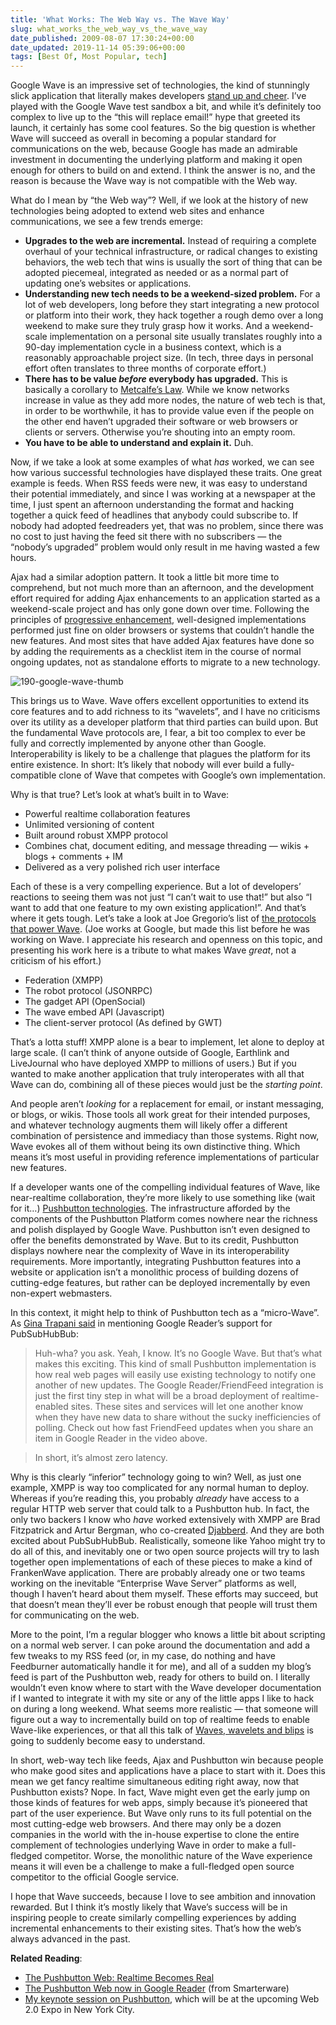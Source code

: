 ```yaml
---
title: 'What Works: The Web Way vs. The Wave Way'
slug: what_works_the_web_way_vs_the_wave_way
date_published: 2009-08-07 17:30:24+00:00
date_updated: 2019-11-14 05:39:06+00:00
tags: [Best Of, Most Popular, tech]
---
```

Google Wave is an impressive set of technologies, the kind of stunningly slick application that literally makes developers [stand up and cheer](http://smarterware.org/1955/the-google-wave-highlight-reel). I’ve played with the Google Wave test sandbox a bit, and while it’s definitely too complex to live up to the “this will replace email!” hype that greeted its launch, it certainly has some cool features. So the big question is whether Wave will succeed as overall in becoming a popular standard for communications on the web, because Google has made an admirable investment in documenting the underlying platform and making it open enough for others to build on and extend. I think the answer is no, and the reason is because the Wave way is not compatible with the Web way.

What do I mean by “the Web way”? Well, if we look at the history of new technologies being adopted to extend web sites and enhance communications, we see a few trends emerge:

- **Upgrades to the web are incremental.** Instead of requiring a complete overhaul of your technical infrastructure, or radical changes to existing behaviors, the web tech that wins is usually the sort of thing that can be adopted piecemeal, integrated as needed or as a normal part of updating one’s websites or applications.
- **Understanding new tech needs to be a weekend-sized problem.** For a lot of web developers, long before they start integrating a new protocol or platform into their work, they hack together a rough demo over a long weekend to make sure they truly grasp how it works. And a weekend-scale implementation on a personal site usually translates roughly into a 90-day implementation cycle in a business context, which is a reasonably approachable project size. (In tech, three days in personal effort often translates to three months of corporate effort.)
- **There has to be value *before* everybody has upgraded.** This is basically a corollary to [Metcalfe’s Law](http://en.wikipedia.org/wiki/Metcalfe's_law). While we know networks increase in value as they add more nodes, the nature of web tech is that, in order to be worthwhile, it has to provide value even if the people on the other end haven’t upgraded their software or web browsers or clients or servers. Otherwise you’re shouting into an empty room.
- **You have to be able to understand and explain it.** Duh.

Now, if we take a look at some examples of what *has* worked, we can see how various successful technologies have displayed these traits. One great example is feeds. When RSS feeds were new, it was easy to understand their potential immediately, and since I was working at a newspaper at the time, I just spent an afternoon understanding the format and hacking together a quick feed of headlines that anybody could subscribe to. If nobody had adopted feedreaders yet, that was no problem, since there was no cost to just having the feed sit there with no subscribers — the “nobody’s upgraded” problem would only result in me having wasted a few hours.

Ajax had a similar adoption pattern. It took a little bit more time to comprehend, but not much more than an afternoon, and the development effort required for adding Ajax enhancements to an application started as a weekend-scale project and has only gone down over time. Following the principles of [progressive enhancement](http://en.wikipedia.org/wiki/Progressive_enhancement), well-designed implementations performed just fine on older browsers or systems that couldn’t handle the new features. And most sites that have added Ajax features have done so by adding the requirements as a checklist item in the course of normal ongoing updates, not as standalone efforts to migrate to a new technology.

![190-google-wave-thumb](https://cdn.glitch.global/71e5579f-aba0-499a-b200-01549a2a80ce/google-wave-thumb.jpg?v=1730099044369)

This brings us to Wave. Wave offers excellent opportunities to extend its core features and to add richness to its “wavelets”, and I have no criticisms over its utility as a developer platform that third parties can build upon. But the fundamental Wave protocols are, I fear, a bit too complex to ever be fully and correctly implemented by anyone other than Google. Interoperability is likely to be a challenge that plagues the platform for its entire existence. In short: It’s likely that nobody will ever build a fully-compatible clone of Wave that competes with Google’s own implementation.

Why is that true? Let’s look at what’s built in to Wave:

- Powerful realtime collaboration features
- Unlimited versioning of content
- Built around robust XMPP protocol
- Combines chat, document editing, and message threading — wikis + blogs + comments + IM
- Delivered as a very polished rich user interface

Each of these is a very compelling experience. But a lot of developers’ reactions to seeing them was not just “I can’t wait to use that!” but also “I want to add that one feature to my own existing application!”. And that’s where it gets tough. Let’s take a look at Joe Gregorio’s list of [the protocols that power Wave](http://bitworking.org/news/431/wave-first-thoughts). (Joe works at Google, but made this list before he was working on Wave. I appreciate his research and openness on this topic, and presenting his work here is a tribute to what makes Wave *great*, not a criticism of his effort.)

- Federation (XMPP)
- The robot protocol (JSONRPC)
- The gadget API (OpenSocial)
- The wave embed API (Javascript)
- The client-server protocol (As defined by GWT)

That’s a lotta stuff! XMPP alone is a bear to implement, let alone to deploy at large scale. (I can’t think of anyone outside of Google, Earthlink and LiveJournal who have deployed XMPP to millions of users.) But if you wanted to make another application that truly interoperates with all that Wave can do, combining all of these pieces would just be the *starting point*.

And people aren’t *looking* for a replacement for email, or instant messaging, or blogs, or wikis. Those tools all work great for their intended purposes, and whatever technology augments them will likely offer a different combination of persistence and immediacy than those systems. Right now, Wave evokes all of them without being its own distinctive thing. Which means it’s most useful in providing reference implementations of particular new features.

If a developer wants one of the compelling individual features of Wave, like near-realtime collaboration, they’re more likely to use something like (wait for it…) [Pushbutton technologies](/2009/07/the-pushbutton-web-realtime-becomes-real.html). The infrastructure afforded by the components of the Pushbutton Platform comes nowhere near the richness and polish displayed by Google Wave. Pushbutton isn’t even designed to offer the benefits demonstrated by Wave. But to its credit, Pushbutton displays nowhere near the complexity of Wave in its interoperability requirements. More importantly, integrating Pushbutton features into a website or application isn’t a monolithic process of building dozens of cutting-edge features, but rather can be deployed incrementally by even non-expert webmasters.

In this context, it might help to think of Pushbutton tech as a “micro-Wave”. As [Gina Trapani said](http://lifehacker.com/5331165/the-pushbutton-web-now-in-google-reader) in mentioning Google Reader’s support for PubSubHubBub:

> Huh-wha? you ask. Yeah, I know. It’s no Google Wave. But that’s what makes this exciting. This kind of small Pushbutton implementation is how real web pages will easily use existing technology to notify one another of new updates. The Google Reader/FriendFeed integration is just the first tiny step in what will be a broad deployment of realtime-enabled sites. These sites and services will let one another know when they have new data to share without the sucky inefficiencies of polling. Check out how fast FriendFeed updates when you share an item in Google Reader in the video above.

> In short, it’s almost zero latency.

Why is this clearly “inferior” technology going to win? Well, as just one example, XMPP is way too complicated for any normal human to deploy. Whereas if you’re reading this, you probably *already* have access to a regular HTTP web server that could talk to a Pushbutton hub. In fact, the only two backers I know who *have* worked extensively with XMPP are Brad Fitzpatrick and Artur Bergman, who co-created [Djabberd](http://www.danga.com/djabberd/). And they are both excited about PubSubHubBub. Realistically, someone like Yahoo might try to do all of this, and inevitably one or two open source projects will try to lash together open implementations of each of these pieces to make a kind of FrankenWave application. There are probably already one or two teams working on the inevitable “Enterprise Wave Server” platforms as well, though I haven’t heard about them myself. These efforts may succeed, but that doesn’t mean they’ll ever be robust enough that people will trust them for communicating on the web.

More to the point, I’m a regular blogger who knows a little bit about scripting on a normal web server. I can poke around the documentation and add a few tweaks to my RSS feed (or, in my case, do nothing and have Feedburner automatically handle it for me), and all of a sudden my blog’s feed is part of the Pushbutton web, ready for others to build on. I literally wouldn’t even know where to start with the Wave developer documentation if I wanted to integrate it with my site or any of the little apps I like to hack on during a long weekend. What seems more realistic — that someone will figure out a way to incrementally build on top of realtime feeds to enable Wave-like experiences, or that all this talk of [Waves, wavelets and blips](http://code.google.com/apis/wave/guide.html) is going to suddenly become easy to understand.

In short, web-way tech like feeds, Ajax and Pushbutton win because people who make good sites and applications have a place to start with it. Does this mean we get fancy realtime simultaneous editing right away, now that Pushbutton exists? Nope. In fact, Wave might even get the early jump on those kinds of features for web apps, simply because it’s pioneered that part of the user experience. But Wave only runs to its full potential on the most cutting-edge web browsers. And there may only be a dozen companies in the world with the in-house expertise to clone the entire complement of technologies underlying Wave in order to make a full-fledged competitor. Worse, the monolithic nature of the Wave experience means it will even be a challenge to make a full-fledged open source competitor to the official Google service.

I hope that Wave succeeds, because I love to see ambition and innovation rewarded. But I think it’s mostly likely that Wave’s success will be in inspiring people to create similarly compelling experiences by adding incremental enhancements to their existing sites. That’s how the web’s always advanced in the past.

**Related Reading**:

- [The Pushbutton Web: Realtime Becomes Real](/2009/07/the-pushbutton-web-realtime-becomes-real.html)
- [The Pushbutton Web now in Google Reader](http://smarterware.org/2665/the-pushbutton-web-now-in-google-reader) (from Smarterware)
- [My keynote session on Pushbutton](http://www.web2expo.com/webexny2009/public/schedule/detail/10504), which will be at the upcoming Web 2.0 Expo in New York City.
